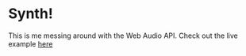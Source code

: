 # Synth!

This is me messing around with the Web Audio API. Check out the live example <a href="https://jaco26.github.io/web-audio-api-synth/">here</a>